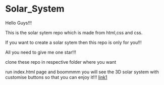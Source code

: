 # Solar_System

Hello Guys!!!

This is the solar sytem repo which is made from html,css and css.

If you want to create a solar sytem then this repo is only for you!!!

All you need to give me one star!!!

clone these repo in respective folder where you want

run index.html page and boommmm you will see the 3D solar system with customise buttons so that you can enjoy it!!!
[link1](link12)
